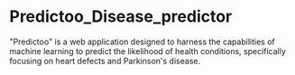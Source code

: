 # Predictoo_Disease_predictor
"Predictoo" is a web application designed to harness the capabilities of machine learning to predict the likelihood of health conditions, specifically focusing on heart defects and Parkinson's disease. 
